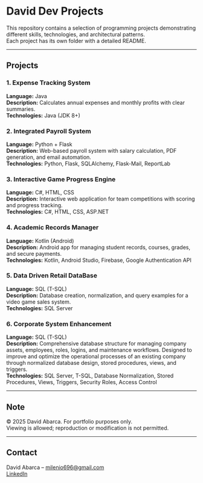 # David Dev Projects

This repository contains a selection of programming projects demonstrating different skills, technologies, and architectural patterns.  
Each project has its own folder with a detailed README.

---

## Projects

### 1. Expense Tracking System
**Language:** Java  
**Description:** Calculates annual expenses and monthly profits with clear summaries.  
**Technologies:** Java (JDK 8+)  

### 2. Integrated Payroll System
**Language:** Python + Flask  
**Description:** Web-based payroll system with salary calculation, PDF generation, and email automation.  
**Technologies:** Python, Flask, SQLAlchemy, Flask-Mail, ReportLab  

### 3. Interactive Game Progress Engine
**Language:** C#, HTML, CSS  
**Description:** Interactive web application for team competitions with scoring and progress tracking.  
**Technologies:** C#, HTML, CSS, ASP.NET  

### 4. Academic Records Manager
**Language:** Kotlin (Android)  
**Description:** Android app for managing student records, courses, grades, and secure payments.  
**Technologies:** Kotlin, Android Studio, Firebase, Google Authentication API  

### 5. Data Driven Retail DataBase
**Language:** SQL (T-SQL)  
**Description:** Database creation, normalization, and query examples for a video game sales system.  
**Technologies:** SQL Server  

### 6. Corporate System Enhancement
**Language:** SQL (T-SQL)  
**Description:** Comprehensive database structure for managing company assets, employees, roles, logins, and maintenance workflows. Designed to improve and optimize the operational processes of an existing company through normalized database design, stored procedures, views, and triggers.  
**Technologies:** SQL Server, T-SQL, Database Normalization, Stored Procedures, Views, Triggers, Security Roles, Access Control

---

## Note
© 2025 David Abarca. For portfolio purposes only.  
Viewing is allowed; reproduction or modification is not permitted.

---

## Contact
David Abarca – milenio696@gmail.com  
[LinkedIn](https://www.linkedin.com/in/david-abarca-chaves-67472025a)
